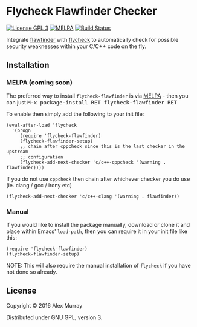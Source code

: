 # Flycheck Flawfinder Checker

[![License GPL 3](https://img.shields.io/badge/license-GPL_3-green.svg)](http://www.gnu.org/licenses/gpl-3.0.txt)
[![MELPA](http://melpa.org/packages/flycheck-flawfinder-badge.svg)](http://melpa.org/#/flycheck-flawfinder)
[![Build Status](https://travis-ci.org/alexmurray/flycheck-flawfinder.svg?branch=master)](https://travis-ci.org/alexmurray/flycheck-flawfinder)

Integrate [flawfinder](http://www.dwheeler.com/flawfinder/)
with [flycheck](http://www.flycheck.org) to automatically check for possible
security weaknesses within your C/C++ code on the fly.

## Installation

### MELPA (coming soon)

The preferred way to install `flycheck-flawfinder` is via
[MELPA](http://melpa.org) - then you can just <kbd>M-x package-install RET
flycheck-flawfinder RET</kbd>

To enable then simply add the following to your init file:

```emacs-lisp
(eval-after-load 'flycheck
  '(progn
     (require 'flycheck-flawfinder)
     (flycheck-flawfinder-setup)
     ;; chain after cppcheck since this is the last checker in the upstream
     ;; configuration
     (flycheck-add-next-checker 'c/c++-cppcheck '(warning . flawfinder))))
```

If you do not use `cppcheck` then chain after whichever checker you do use
(ie. clang / gcc / irony etc)

```emacs-lisp
(flycheck-add-next-checker 'c/c++-clang '(warning . flawfinder))
```

### Manual

If you would like to install the package manually, download or clone it and
place within Emacs' `load-path`, then you can require it in your init file like
this:

```emacs-lisp
(require 'flycheck-flawfinder)
(flycheck-flawfinder-setup)
```

NOTE: This will also require the manual installation of `flycheck` if you have
not done so already.

## License

Copyright © 2016 Alex Murray

Distributed under GNU GPL, version 3.
